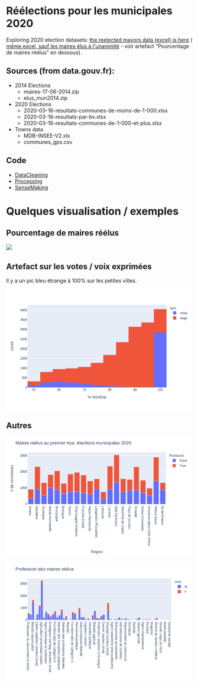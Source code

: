 # Réélections pour les municipales 2020

Exploring 2020 election datasets: [the reelected mayors data (excel) is here](https://github.com/kelu124/reelections2020/raw/master/2020_maires_reelus_clean.xls) ( [même excel, sauf les maires élus à l'unanimité](https://github.com/kelu124/reelections2020/raw/master020_maires_reelus_sauf-unanimite_clean.xls) - voir artefact "Pourcentage de maires réélus" en dessous).



## __Sources (from data.gouv.fr):__

* 2014 Elections 
  * maires-17-06-2014.zip
  * elus_mun2014.zip
* 2020 Elections
  * 2020-03-16-resultats-communes-de-moins-de-1-000.xlsx
  * 2020-03-16-resultats-par-bv.xlsx
  * 2020-03-16-resultats-communes-de-1-000-et-plus.xlsx
* Towns data
  * MDB-INSEE-V2.xls
  * communes_gps.csv

## Code

* [DataCleaning](20200403-Elections2020.ipynb)
* [Processing](20200404-ExploringReelectedMayors.ipynb)
* [SenseMaking](20200404-Exploring.ipynb)

# Quelques visualisation / exemples

## Pourcentage de maires réélus

![](/france.png)

## Artefact sur les votes / voix exprimées

Il y a un pic bleu étrange à 100% sur les petites villes.

![](https://raw.githubusercontent.com/kelu124/reelections2020/master/voixexprimees.png)


## Autres

![](https://raw.githubusercontent.com/kelu124/reelections2020/master/region.png)

![](https://raw.githubusercontent.com/kelu124/reelections2020/master/metier.png)
